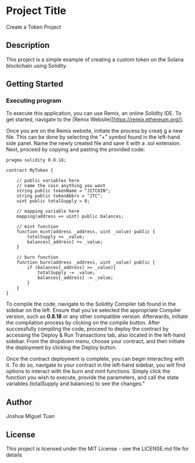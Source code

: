 # Project Title

Create a Token Project

## Description

This project is a simple example of creating a custom token on the Solana blockchain using Solidity.

## Getting Started

### Executing program

To execute this application, you can use Remix, an online Solidity IDE. To get started, navigate to the [Remix Website][https://remix.ethereum.org/].

Once you are on the Remix website, initiate the process by creatj g a new file. This can be done by selecting the "+" symbol found in the left-hand side panel. 
Name the newly created file and save it with a .sol extension. Next, proceed by copying and pasting the provided code:

```
pragma solidity 0.8.18;

contract MyToken { 

    // public variables here
    // name the coin anything you want
    string public tokenName = "JITCOIN";
    string public tokenAbbrv = "JTC";
    uint public totalSupply = 0;

    // mapping variable here
    mapping(address => uint) public balances;

    // mint function
    function mint(address _address, uint _value) public {
        totalSupply += _value; 
        balances[_address] += _value;
    } 

    // burn function
    function burn(address _address, uint _value) public {
        if (balances[_address] >= _value){
            totalSupply -= _value; 
            balances[_address] -= _value;
        }        
    } 
}

```
To compile the code, navigate to the Solidity Compiler tab found in the sidebar on the left. Ensure that you've selected the appropriate Compiler version, such as **0.8.18** or any other compatible version. 
Afterwards, initiate the compilation process by clicking on the compile button. After successfully compiling the code, proceed to deploy the contract by accessing the Deploy & Run Transactions tab, also located in the left-hand sidebar. From the dropdown menu, choose your contract, and then initiate the deployment by clicking the Deploy button. 

Once the contract deployment is complete, you can begin interacting with it. To do so, navigate to your contract in the left-hand sidebar, you will find options to interact with the burn and mint functions. Simply click the function you wish to execute, provide the parameters, and call the state variables (totalSupply and balances) to see the changes."


## Author

Joshua Miguel Tuan

## License

This project is licensed under the MIT License - see the LICENSE.md file for details
